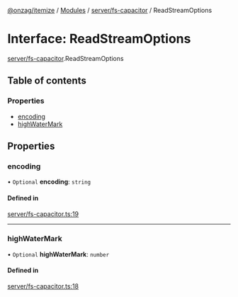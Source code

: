 [@onzag/itemize](../README.md) / [Modules](../modules.md) / [server/fs-capacitor](../modules/server_fs_capacitor.md) / ReadStreamOptions

# Interface: ReadStreamOptions

[server/fs-capacitor](../modules/server_fs_capacitor.md).ReadStreamOptions

## Table of contents

### Properties

- [encoding](server_fs_capacitor.ReadStreamOptions.md#encoding)
- [highWaterMark](server_fs_capacitor.ReadStreamOptions.md#highwatermark)

## Properties

### encoding

• `Optional` **encoding**: `string`

#### Defined in

[server/fs-capacitor.ts:19](https://github.com/onzag/itemize/blob/73e0c39e/server/fs-capacitor.ts#L19)

___

### highWaterMark

• `Optional` **highWaterMark**: `number`

#### Defined in

[server/fs-capacitor.ts:18](https://github.com/onzag/itemize/blob/73e0c39e/server/fs-capacitor.ts#L18)
